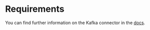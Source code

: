 # Requirements
<!-- to be updated -->
You can find further information on the Kafka connector in the [docs](https://docs.open-metadata.org/connectors/database/databricks).
